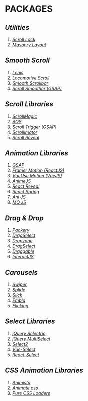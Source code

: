 # PACKAGES

## *Utilities*
1. *[Scroll Lock](https://www.npmjs.com/package/body-scroll-lock)*
2. *[Masonry Layout](https://masonry.desandro.com/)*

## *Smooth Scroll*
1. *[Lenis](https://lenis.studiofreight.com/)*
2. *[Locomotive Scroll](https://locomotivemtl.github.io/locomotive-scroll/)*
3. *[Smooth Scrollbar](https://idiotwu.github.io/smooth-scrollbar/)*
4. *[Scroll Smoother (GSAP)](https://greensock.com/scrollsmoother/)*

## *Scroll Libraries*
1. *[ScrollMagic](https://scrollmagic.io/)*
2. *[AOS](https://michalsnik.github.io/aos/)*
3. *[Scroll Trigger (GSAP)](https://greensock.com/scrolltrigger/)*
4. *[Scrollimator](https://github.com/mxdubois/scrollimator)*
5. *[Scroll Reveal](https://scrollrevealjs.org/)*

## *Animation Libraries*
1. *[GSAP](https://greensock.com/gsap/)*
2. *[Framer Motion (ReactJS)](https://www.framer.com/motion/)*
3. *[VueUse Motion (VueJS)](https://motion.vueuse.org/)*
4. *[AnimeJS](https://animejs.com/)*
5. *[React Reveal](https://www.react-reveal.com/)*
6. *[React Spring](https://www.react-spring.dev/)* 
7. *[Ani JS](https://anijs.github.io/)*
8. *[MO.JS](https://mojs.github.io/)*

## *Drag & Drop*
1. *[Packery](https://packery.metafizzy.co/)*
2. *[DragSelect](https://github.com/ThibaultJanBeyer/DragSelect)*
3. *[Dropzone](https://github.com/dropzone/dropzone)*
4. *[DragSelect](https://github.com/ThibaultJanBeyer/DragSelect)*
5. *[Draggable](https://github.com/Shopify/draggable)*
6. *[InteractJS](https://interactjs.io/)*

## *Carousels*
1. *[Swiper](https://swiperjs.com/)*
2. *[Splide](https://splidejs.com/)*
3. *[Slick](https://kenwheeler.github.io/slick/)*
4. *[Embla](https://www.embla-carousel.com/)*
5. *[Flicking](https://naver.github.io/egjs-flicking/)*

## *Select Libraries*
1. *[jQuery Selectric](https://selectric.js.org/)*
2. *[jQuery MultiSelect](http://loudev.com/)*
3. *[Select2](https://select2.org/)*
4. *[Vue-Select](https://github.com/sagalbot/vue-select)*
5. *[React-Select](https://react-select.com/home)*

## *CSS Animation Libraries*
1. *[Animista](https://animista.net/)*
2. *[Animate.css](https://animate.style/)*
3. *[Pure CSS Loaders](https://loading.io/css/)*
